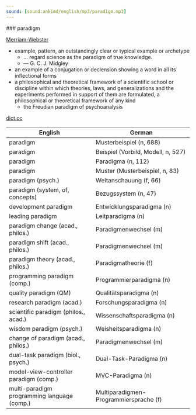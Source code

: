```yaml
---
sound: [sound:ankimd/english/mp3/paradigm.mp3]
---
```


\### paradigm

[Merriam-Webster](https://www.merriam-webster.com/dictionary/paradigm)

- example, pattern, an outstandingly clear or typical example or archetype
    - … regard science as the paradigm of true knowledge.
    - — G. C. J. Midgley
- an example of a conjugation or declension showing a word in all its inflectional forms
- a philosophical and theoretical framework of a scientific school or discipline within which theories, laws, and generalizations and the experiments performed in support of them are formulated, a philosophical or theoretical framework of any kind
    - the Freudian paradigm of psychoanalysis

[dict.cc](https://www.dict.cc/paradigm)

| English        | German       |
| -------------- | ------------ |
| paradigm | Musterbeispiel (n, 688) |
| paradigm | Beispiel (Vorbild, Modell, n, 527) |
| paradigm | Paradigma (n, 112) |
| paradigm | Muster (Musterbeispiel, n, 83) |
| paradigm (psych.) | Weltanschauung (f, 66) |
| paradigm (system, of, concepts) | Bezugssystem (n, 47) |
| development paradigm | Entwicklungsparadigma (n) |
| leading paradigm | Leitparadigma (n) |
| paradigm change (acad., philos.) | Paradigmenwechsel (m) |
| paradigm shift (acad., philos.) | Paradigmenwechsel (m) |
| paradigm theory (acad., philos.) | Paradigmatheorie (f) |
| programming paradigm (comp.) | Programmierparadigma (n) |
| quality paradigm (QM) | Qualitätsparadigma (n) |
| research paradigm (acad.) | Forschungsparadigma (n) |
| scientific paradigm (philos., acad.) | Wissenschaftsparadigma (n) |
| wisdom paradigm (psych.) | Weisheitsparadigma (n) |
| change of paradigm (acad., philos.) | Paradigmenwechsel (m) |
| dual-task paradigm (biol., psych.) | Dual-Task-Paradigma (n) |
| model-view-controller paradigm <MVC> (comp.) | MVC-Paradigma (n) |
| multi-paradigm programming language (comp.) | Multiparadigmen-Programmiersprache (f) |
